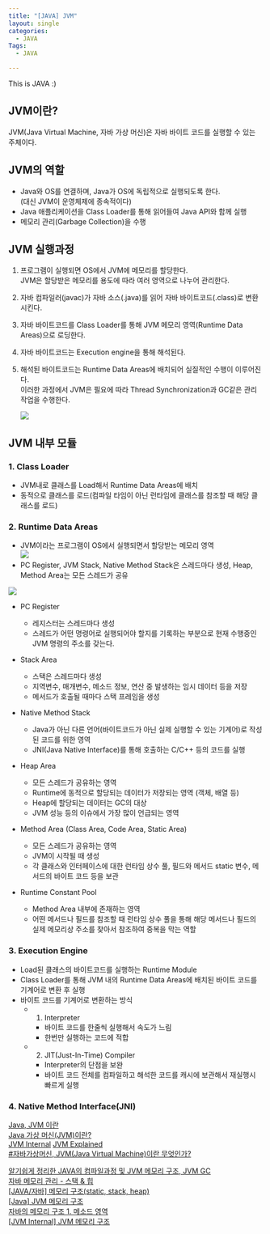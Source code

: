 ```yaml
---
title: "[JAVA] JVM"
layout: single
categories:
  - JAVA
Tags:
  - JAVA

---
```

This is JAVA :)  

## JVM이란?  
JVM(Java Virtual Machine, 자바 가상 머신)은 자바 바이트 코드를 실행할 수 있는 주체이다.  

## JVM의 역할  
- Java와 OS를 연결하며, Java가 OS에 독립적으로 실행되도록 한다.  
  (대신 JVM이 운영체제에 종속적이다)  
- Java 애플리케이션을 Class Loader를 통해 읽어들여 Java API와 함께 실행  
- 메모리 관리(Garbage Collection)을 수행  

## JVM 실행과정  
1. 프로그램이 실행되면 OS에서 JVM에 메모리를 할당한다.  
  JVM은 할당받은 메모리를 용도에 따라 여러 영역으로 나누어 관리한다.  
2. 자바 컴파일러(javac)가 자바 소스(.java)를 읽어 자바 바이트코드(.class)로 변환시킨다.  
3. 자바 바이트코드를 Class Loader를 통해 JVM 메모리 영역(Runtime Data Areas)으로 로딩한다.  
4. 자바 바이트코드는 Execution engine을 통해 해석된다.  
5. 해석된 바이트코드는 Runtime Data Areas에 배치되어 실질적인 수행이 이루어진다.  
    이러한 과정에서 JVM은 필요에 따라 Thread Synchronization과 GC같은 관리 작업을 수행한다.  

    ![](https://i.imgur.com/Vy1JC1b.png)

## JVM 내부 모듈  
### 1. Class Loader  
  - JVM내로 클래스를 Load해서 Runtime Data Areas에 배치  
  - 동적으로 클래스를 로드(컴파일 타임이 아닌 런타임에 클래스를 참조할 때 해당 클래스를 로드)  
  
### 2. Runtime Data Areas  
  - JVM이라는 프로그램이 OS에서 실행되면서 할당받는 메모리 영역  
  ![](https://i.imgur.com/zv717Hf.png) 
  - PC Register, JVM Stack, Native Method Stack은 스레드마다 생성,  Heap, Method Area는 모든 스레드가 공유  
   
  ![](https://i.imgur.com/pAh5gIZ.png)
- PC Register  
  - 레지스터는 스레드마다 생성  
  - 스레드가 어떤 명령어로 실행되어야 할지를 기록하는 부분으로 현재 수행중인 JVM 명령의 주소를 갖는다.  

- Stack Area  
  - 스택은 스레드마다 생성  
  - 지역변수, 매개변수, 메소드 정보, 연산 중 발생하는 임시 데이터 등을 저장  
  - 메서드가 호출될 때마다 스택 프레임을 생성
 
- Native Method Stack  
  - Java가 아닌 다른 언어(바이트코드가 아닌 실제 실행할 수 있는 기계어)로 작성된 코드를 위한 영역  
  - JNI(Java Native Interface)를 통해 호출하는 C/C++ 등의 코드를 실행  

- Heap Area  
  - 모든 스레드가 공유하는 영역
  - Runtime에 동적으로 할당되는 데이터가 저장되는 영역 (객체, 배열 등)  
  - Heap에 할당되는 데이터는 GC의 대상  
  - JVM 성능 등의 이슈에서 가장 많이 언급되는 영역  

- Method Area (Class Area, Code Area, Static Area)  
  - 모든 스레드가 공유하는 영역  
  - JVM이 시작될 때 생성  
  - 각 클래스와 인터페이스에 대한 런타임 상수 풀, 필드와 메서드 static 변수, 메서드의 바이트 코드 등을 보관  

- Runtime Constant Pool
  - Method Area 내부에 존재하는 영역  
  - 어떤 메서드나 필드를 참조할 때 런타임 상수 풀을 통해 해당 메서드나 필드의 실제 메모리상 주소를 찾아서 참조하여 중복을 막는 역할  


### 3. Execution Engine  
   - Load된 클래스의 바이트코드를 실행하는 Runtime Module  
   - Class Loader를 통해 JVM 내의 Runtime Data Areas에 배치된 바이트 코드를 기계어로 변환 후 실행  
   - 바이트 코드를 기계어로 변환하는 방식  
     - 1) Interpreter  
       - 바이트 코드를 한줄씩 실행해서 속도가 느림  
       - 한번만 실행하는 코드에 적합  
     - 2) JIT(Just-In-Time) Compiler  
        - Interpreter의 단점을 보완  
        - 바이트 코드 전체를 컴파일하고 해석한 코드를 캐시에 보관해서 재실행시 빠르게 실행

### 4. Native Method Interface(JNI)    



[Java, JVM 이란](https://minwan1.github.io/2018/06/06/2018-06-06-Java,JVM/)  
[Java 가상 머신(JVM)이란?](https://dev-jangwon.github.io/java/2017/06/26/java-jvm/)  
[JVM Internal](https://d2.naver.com/helloworld/1230)
[JVM Explained](https://javatutorial.net/jvm-explained)  
[#자바가상머신, JVM(Java Virtual Machine)이란 무엇인가?](https://asfirstalways.tistory.com/158)

[알기쉽게 정리한 JAVA의 컴파일과정 및 JVM 메모리 구조, JVM GC](https://aljjabaegi.tistory.com/387)  
[자바 메모리 관리 - 스택 & 힙](https://yaboong.github.io/java/2018/05/26/java-memory-management/)  
[[JAVA/자바] 메모리 구조(static, stack, heap)](https://blog.naver.com/heartflow89/220954420688)  
[[Java] JVM 메모리 구조](https://limkydev.tistory.com/51)  
[자바의 메모리 구조 1. 메소드 영역](https://wanzargen.tistory.com/16)  
[[JVM Internal] JVM 메모리 구조](https://12bme.tistory.com/382)  


  